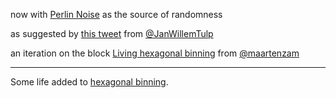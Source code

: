 now with [Perlin Noise](https://p5js.org/reference/#/p5/noise) as the source of randomness

as suggested by [this tweet](https://twitter.com/JanWillemTulp/status/877536575898472448) from [@JanWillemTulp](https://twitter.com/JanWillemTulp)

an iteration on the block [Living hexagonal binning](https://bl.ocks.org/maartenzam/b4ca68fd4ed40908ff79e5a8e37ae194) from [@maartenzam](https://twitter.com/maartenzam)

---

Some life added to [hexagonal binning](https://bl.ocks.org/mbostock/4248145).